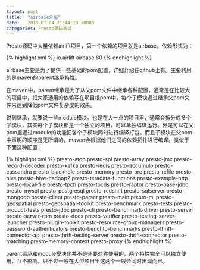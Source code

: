 ```yaml
---
layout: post
title:  "airbase介绍"
date:   2018-07-04 21:44:19 +0800
categories: Presto源码阅读
---
```

Presto源码中大量依赖airlift项目，第一个依赖的项目就是airbase。依赖形式为：

{% highlight xml %}
<parent>
    <groupId>io.airlift</groupId>
    <artifactId>airbase</artifactId>
    <version>80</version>
</parent>
{% endhighlight %}

airbase主要是为了提供一些基础的pom配置，详细介绍在github上有。主要利用的是maven的parent继承特性。

在maven中，parent继承是为了从父pom文件中继承各种配置，通常是在比较大的项目中，把大家通用的依赖写在项目根pom中，每个子模块通过继承父pom文件来达到降低pom文件复杂度的效果。

说到继承，就要说一些module模块。也是在大一点的项目里，通常会拆分成多个子模块，其实每个子模块都是一个独立的项目，可以单独编译运行。但是可以在父pom里通过module的功能把各个子模块同时进行编译打包。而且子模块在父pom中声明的顺序是无所谓的，maven会根据他们之间的依赖拓扑进行编译。类似于下面这种配置：

{% highlight xml %}
<modules>
    <module>presto-atop</module>
    <module>presto-spi</module>
    <module>presto-array</module>
    <module>presto-jmx</module>
    <module>presto-record-decoder</module>
    <module>presto-kafka</module>
    <module>presto-redis</module>
    <module>presto-accumulo</module>
    <module>presto-cassandra</module>
    <module>presto-blackhole</module>
    <module>presto-memory</module>
    <module>presto-orc</module>
    <module>presto-rcfile</module>
    <module>presto-hive</module>
    <module>presto-hive-hadoop2</module>
    <module>presto-teradata-functions</module>
    <module>presto-example-http</module>
    <module>presto-local-file</module>
    <module>presto-tpch</module>
    <module>presto-tpcds</module>
    <module>presto-raptor</module>
    <module>presto-base-jdbc</module>
    <module>presto-mysql</module>
    <module>presto-postgresql</module>
    <module>presto-redshift</module>
    <module>presto-sqlserver</module>
    <module>presto-mongodb</module>
    <module>presto-client</module>
    <module>presto-parser</module>
    <module>presto-main</module>
    <module>presto-ml</module>
    <module>presto-geospatial</module>
    <module>presto-geospatial-toolkit</module>
    <module>presto-benchmark</module>
    <module>presto-tests</module>
    <module>presto-product-tests</module>
    <module>presto-jdbc</module>
    <module>presto-cli</module>
    <module>presto-benchmark-driver</module>
    <module>presto-server</module>
    <module>presto-server-rpm</module>
    <module>presto-docs</module>
    <module>presto-verifier</module>
    <module>presto-testing-server-launcher</module>
    <module>presto-plugin-toolkit</module>
    <module>presto-resource-group-managers</module>
    <module>presto-password-authenticators</module>
    <module>presto-benchto-benchmarks</module>
    <module>presto-thrift-connector-api</module>
    <module>presto-thrift-testing-server</module>
    <module>presto-thrift-connector</module>
    <module>presto-matching</module>
    <module>presto-memory-context</module>
    <module>presto-proxy</module>
</modules>
{% endhighlight %}

parent继承和module模块化并不是非要对称使用的，两个特性完全可以独立使用，互不影响。只不过一般在大型项目里这两个一般会同时出现而已。
